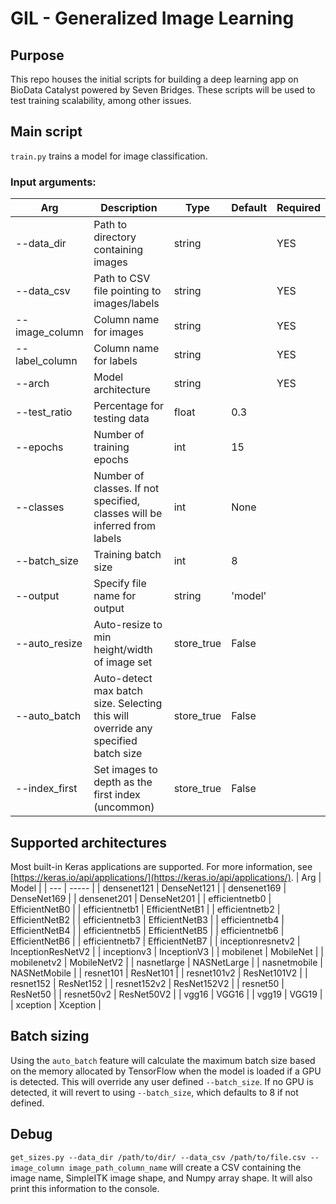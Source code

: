 # GIL - Generalized Image Learning 

## Purpose
This repo houses the initial scripts for building a deep learning app on BioData Catalyst powered by Seven Bridges. These scripts will be used to test training scalability, among other issues.

## Main script
`train.py` trains a model for image classification.
### Input arguments:
| Arg | Description | Type | Default | Required |
| --- | ----------- | ---- | ------ | -------- |
| --data_dir | Path to directory containing images | string |  | YES |
| --data_csv | Path to CSV file pointing to images/labels | string |  | YES |
| --image_column | Column name for images | string |  | YES |
| --label_column | Column name for labels | string |  | YES |
| --arch | Model architecture | string |  | YES |
| --test_ratio | Percentage for testing data | float | 0.3 |   |
| --epochs | Number of training epochs | int | 15 |   |
| --classes | Number of classes. If not specified, classes will be inferred from labels | int | None |   |
| --batch_size | Training batch size | int | 8 |   |
| --output | Specify file name for output | string | 'model' |   |
| --auto_resize | Auto-resize to min height/width of image set | store_true | False |   |
| --auto_batch | Auto-detect max batch size. Selecting this will override any specified batch size | store_true | False |   |
| --index_first | Set images to depth as the first index (uncommon) | store_true | False |   |

## Supported architectures
Most built-in Keras applications are supported. For more information, see [https://keras.io/api/applications/](https://keras.io/api/applications/).
| Arg | Model |
| --- | ----- |
| densenet121 | DenseNet121 |
| densenet169 | DenseNet169 |
| densenet201 | DenseNet201 |
| efficientnetb0 | EfficientNetB0 |
| efficientnetb1 | EfficientNetB1 |
| efficientnetb2 | EfficientNetB2 |
| efficientnetb3 | EfficientNetB3 |
| efficientnetb4 | EfficientNetB4 |
| efficientnetb5 | EfficientNetB5 |
| efficientnetb6 | EfficientNetB6 |
| efficientnetb7 | EfficientNetB7 |
| inceptionresnetv2 | InceptionResNetV2 |
| inceptionv3 | InceptionV3 |
| mobilenet | MobileNet |
| mobilenetv2 | MobileNetV2 |
| nasnetlarge | NASNetLarge |
| nasnetmobile | NASNetMobile |
| resnet101 | ResNet101 |
| resnet101v2 | ResNet101V2 |
| resnet152 | ResNet152 |
| resnet152v2 | ResNet152V2 |
| resnet50 | ResNet50 |
| resnet50v2 | ResNet50V2 |
| vgg16 | VGG16 |
| vgg19 | VGG19 |
| xception | Xception |

## Batch sizing
Using the `auto_batch` feature will calculate the maximum batch size based on the memory allocated by TensorFlow when the model is loaded
if a GPU is detected. This will override any user defined `--batch_size`. If no GPU is detected, it will revert to using `--batch_size`,
which defaults to 8 if not defined.

## Debug
`get_sizes.py --data_dir /path/to/dir/ --data_csv /path/to/file.csv --image_column image_path_column_name` will create a CSV containing the image name, SimpleITK image shape, and Numpy array shape. It will also print this information to the console.
